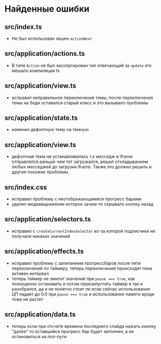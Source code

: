 # Найденные ошибки

## src/index.ts
  - Не был использован экшен `actionNext`

## src/application/actions.ts
  - В типе `Action` не был эксопртирован тип отвечающий за `update` это мешало компиляции ts

## src/application/view.ts
  - исправил неправильное переключение темы, после переключения темы на боди оставался старый класс и это вызывало проблемы

## src/application/state.ts
 - изменил дефолтную тему на темную

## src/application/view.ts
- дефолтная тема не устанавливалась т.к месседж в iframe отправлялся раньше чем тот загружался, решил откладыванием любых месседжей до загрузки iframe. Также это должно решить и другие похожие проблемы.

## src/index.css
- исправил проблему с неотображающимися прогресс барами
- удалил медиавыражение которое зачем-то скрывало кнопку назад

## src/application/selectors.ts
- исправил с `createCurrentIndexSelector` из-за которой подписчики не получали никахих значений

## src/application/effects.ts
- исправил проблему с залипанием прогрессбаров после пяти переключений по таймеру, теперь переключения происходят пока активен интервал
- теперь таймер не эмитит значений при `pause === true`, как полноценно остановить и потом перезапустить таймер я так и разобрался, да и не понятно стоит ли если сейчас использование ЦП падает до 0.0 при `pause === true` и использование памяти вроде тоже не растет

## src/application/data.ts
- теперь если при отсчете времени последнего слайда нажать кнопку "далее" то оставшийся прогресс бар будет заполнен, а не остановиться на пол-пути